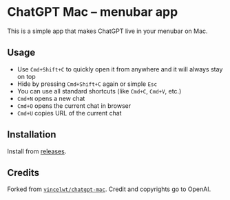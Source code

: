 # ChatGPT Mac – menubar app
This is a simple app that makes ChatGPT live in your menubar on Mac.

## Usage
- Use `Cmd+Shift+C` to quickly open it from anywhere and it will always stay on top
- Hide by pressing `Cmd+Shift+C` again or simple `Esc`
- You can use all standard shortcuts (like `Cmd+C`, `Cmd+V`, etc.)
- `Cmd+N` opens a new chat
- `Cmd+O` opens the current chat in browser
- `Cmd+U` copies URL of the current chat

## Installation
Install from [releases](https://github.com/one-data-cookie/chatgpt-mac/releases/).

## Credits
 Forked from [`vincelwt/chatgpt-mac`](https://github.com/vincelwt/chatgpt-mac).
 Credit and copyrights go to OpenAI.
